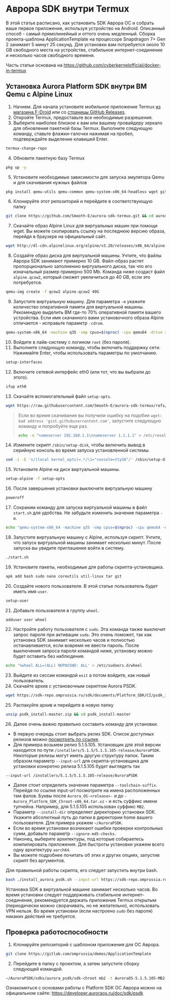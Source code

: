 # Аврора SDK внутри Termux

В этой статье расписано, как установить SDK Аврора ОС и собрать ваше первое приложение, используя устройство на Android. Описанный способ - самый прямолинейный и оттого очень медленный. Сборка проекта-шаблона ApplicationTemplate на процессоре Snapdragon 7+ Gen 2 занимает 5 минут 25 секунд. Для установки вам потребуется около 10 GB свободного места на устройстве, стабильное интернет-соединение и несколько часов свободного времени.

Часть статьи основана на https://github.com/cyberkernelofficial/docker-in-termux

## Установка Aurora Platform SDK внутри ВМ Qemu с Alpine Linux

1. Начнем. Для начала установите мобильное приложение Termux [из магазина F-Droid](https://f-droid.org/packages/com.termux/) или со [страницы GitHub Releases](https://github.com/termux/termux-app/releases).
2. Откройте Termux, предоставьте все необходимые разрешения.
3. Выберите наиболее близкое к вам или вашему провайдеру зеркало для обновления пакетной базы Termux. Выполните следующую команду, ставьте флажки-галочки нажимая на пробел, подтверждайте выделение клавишей Enter.
```sh
termux-change-repo
```
4. Обновите пакетную базу Termux
```sh
pkg up -y
```
5. Установите необходимые зависимости для запуска эмулятора Qemu и для скачивания нужных файлов
```sh
pkg install qemu-utils qemu-common qemu-system-x86_64-headless wget git -y
```
6. Клонируйте этот репозиторий и перейдите в соответствующую папку
```sh
git clone https://github.com/Smooth-E/aurora-sdk-termux.git && cd aurora-sdk-termux
```
7. Скачайте образ Alpine Linux для виртуальных машин при помощи wget. Вы можете скопировать ссылку на последнюю версию образа, перейдя в браузере на официальный сайт.
```sh
wget http://dl-cdn.alpinelinux.org/alpine/v3.20/releases/x86_64/alpine-virt-3.20.2-x86_64.iso
```
8. Создайте образ диска для виртуальной машины. Учтите, что файлы Аврора SDK занимают примерно 10 GB. Файл-образ растет пропорционально заполнению виртуального диска, так что его изначальный размер примерно 500 Mb. Команда ниже создаст файл `alpine.qcow2`, который сможет увеличиться до 40 GB, если это потребуется.
```sh
qemu-img create -f qcow2 alpine.qcow2 40G
```
9. Запустите виртуальную машину. Для параметра `-m` укажите количество оперативной памяти для виртуальной машины. Рекомендую выделить ВМ где-то 70% оперативной памяти вашего устройства. Если имя скачанного вами установочного образа Alpine отличается - исправьте параметр `-cdrom`.
```sh
qemu-system-x86_64 -machine q35 -smp cpus=$(nproc) -cpu qemu64 -drive if=pflash,format=raw,read-only=on,file=$PREFIX/share/qemu/edk2-x86_64-code.fd -netdev user,id=n1,dns=8.8.8.8,hostfwd=tcp::2222-:22 -device virtio-net,netdev=n1 -cdrom alpine-virt-3.20.2-x86_64.iso -nographic -m 6000 alpine.qcow2
```
10.  Войдите в лайв-систему с логином `root` (без пароля).
11.  Выполните следующую команду, чтобы включить поддержку сети. Нажимайте Enter, чтобы использовать параметры по умолчанию.
```sh
setup-interfaces
```
12. Включите сетевой интерфейс eth0 (или тот, что вы выбрали до этого).
```sh
ifup eth0
```
13. Скачайте вспомогательный файл `setup-opts`.
```sh
wget https://raw.githubusercontent.com/Smooth-E/aurora-sdk-termux/refs/heads/master/setup-ops
```
> Если во время скачивания вы получили ошибку на подобии `wget: bad address 'gist.githubusercontent.com'`, запустите следующую команду и попробуйте еще раз.
> ```sh
> echo -e "nameserver 192.168.1.1\nnameserver 1.1.1.1" > /etc/resolv.conf
> ```
14. Измените скрипт `/sbin/setup-disk`, чтобы включить вывод в серийную консоль во время запуска установленной системы.
```sh
sed -i -E 's/(local kernel_opts)=.*/\1="console=ttyS0"/' /sbin/setup-disk
```
15.  Установите Alpine на диск виртуальной машины.
```sh
setup-alpine -f setup-opts
```
16.  После завершения установки выключите виртуальную машину
```sh
poweroff
```
17.  Сохраним команду для запуска виртуальной машины в файл `start.sh` для удобства. Не забудьте изменить значение параметра `-m`.
```sh
echo "qemu-system-x86_64 -machine q35 -smp cpus=$(nproc) -cpu qemu64 -drive if=pflash,format=raw,read-only=on,file=$PREFIX/share/qemu/edk2-x86_64-code.fd -netdev user,id=n1,dns=8.8.8.8,hostfwd=tcp::2222-:22 -device virtio-net,netdev=n1 -nographic -m 6000 alpine.qcow2" > start.sh && chmod +x start.sh
```
18.  Запустите виртуальную машину с Alpine, используя скрипт. Учтите, что запуск виртуальной машины занимает несколько минут. После запуска вы увидите приглашение войти в систему.
```sh
./start.sh
```
19.  Установите пакеты, необходимые для работы скрипта-установщика.
```sh
apk add bash sudo nano coreutils util-linux tar git
```
20.   Создайте нового пользователя. В этой статье пользователь будет иметь имя `user`. 
```sh
setup-user
```
21.  Добавьте пользователя в группу `wheel`.
```sh
adduser user wheel
```
22.  Настройте работу пользователя с `sudo`. Эта команда также выключит запрос пароля при активации `sudo`. Это очень поможет, так как установка SDK занимает несколько часов и полностью останавливается, если вовремя не ввести пароль. После выключения запроса пароля командой ниже, установку можно будет оставить без наблюдения.
```sh
echo '%wheel ALL=(ALL) NOPASSWD: ALL' > /etc/sudoers.d/wheel
```
23.  Выйдите из сессии командой `exit` а потом войдите, как новый пользователь.
24.  Скачайте архив с установочным скриптом Aurora PSDK.
```sh
wget https://sdk-repo.omprussia.ru/sdk/documents/Platform_SDK/CI/psdk_install-master.zip
```
25.  Распакуйте архив и перейдите в новую папку
```sh
unzip psdk_install-master.zip && cd psdk_install-master
```
26.  Далее очень важно правильно составить команду для установки.

- В первую очередь стоит выбрать релиз SDK. Список доступных релизов можно [посмотреть по ссылке](https://sdk-repo.omprussia.ru/sdk/installers/).
- Для примера возьмем релиз 5.1.5.105. Установщик для этой версии находится по пути `/installers/5.1.5/5.1.5.105-release/AuroraPSDK`. Некоторые релизы могут иметь другую структуру папок. Таким образом параметр `--input-url` для скрипта-установщика для установки конкретно релиза 5.1.5.105 будет выглядеть так
```
--input-url /installers/5.1.5/5.1.5.105-release/AuroraPSDK
```

- Далее стоит определить значение параметра `--toolchain-suffix`. Перейдя по ссылке input-url посмотрите на имена расположенных там фалов. Буквы после `Aurora_OS-<release>-` и до `-Aurora_Platform_SDK_Chroot-x86_64.tar.xz` - и есть суффикс имени тулчейна. Например, для 5.1.5.105 использован суффикс `MB2`.
- Параметр `--install-dir` определяет директорию установки SDK. Укажите абсолютный путь до папки в директории home вашего пользователя. Для примера укажем `~/AuroraPSDK`.
- Если во время установки возникают ошибки проверки контрольных сумм, добавьте параметр `--ignore-md5-checks`.
- Наконец, выберите архитектуры, под которые собираетесь компилировать приложения. Для быстроты установки укажем всего одну архитектуру `aarch64`.
- Вы можете подробнее почитать об этих и других опциях, запустив скрипт без аргументов.

Для правильной работы скрипта, его следует запустить внутри bash.
```sh
bash ./install_aurora_psdk.sh --input-url https://sdk-repo.omprussia.ru/sdk/installers/5.1.5/5.1.5.105-release/AuroraPSDK --toolchain-suffix MB2 --install-dir ~/AuroraPSDK --ignore-md5-checks --allowed-targets aarch64
```

Установка SDK в виртуальной машине занимает несколько часов. Во время установки следует поддерживать стабильное интернет-соединение, рекомендуется держать приложение Termux открытым (периодически можно сворачивать, но не желательно), использовать VPN нельзя. Во время установки (если настроено `sudo` без пароля) никаких действий не требуется.

## Проверка работоспособности

1. Клонируйте репозиторий с шаблоном приложения для ОС Аврора.
```bash
git clone https://gitlab.com/omprussia/demos/ApplicationTemplate
```
2. Перейдите в папку с проектом, а затем запустите сборку следующей командой.
```bash
~/AuroraPSDK/sdks/aurora_psdk/sdk-chroot mb2 -t AuroraOS-5.1.5.105-MB2-aarch64 -x build
```

Ознакомиться с основами работы с Platform SDK ОС Аврора можно на официальном сайте: https://developer.auroraos.ru/doc/sdk/psdk
